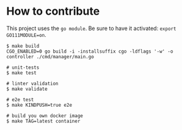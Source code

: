 # How to contribute

This project uses the ```go module```. Be sure to have it activated: ```export GO111MODULE=on```.

```console
$ make build
CGO_ENABLED=0 go build -i -installsuffix cgo -ldflags '-w' -o controller ./cmd/manager/main.go

# unit-tests
$ make test

# linter validation
$ make validate

# e2e test
$ make KINDPUSH=true e2e

# build you own docker image
$ make TAG=latest container
```
